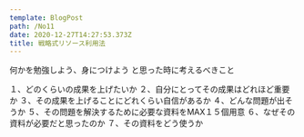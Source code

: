 ```yaml
---
template: BlogPost
path: /No11
date: 2020-12-27T14:27:53.373Z
title: 戦略式リソース利用法
---
```

何かを勉強しよう、身につけよう
と思った時に考えるべきこと

１、どのくらいの成果を上げたいか
２、自分にとってその成果はどれほど重要か
３、その成果を上げることにどれくらい自信があるか
４、どんな問題が出そうか
５、その問題を解決するために必要な資料をMAX１５個用意
６、なぜその資料が必要だと思ったのか
７、その資料をどう使うか
